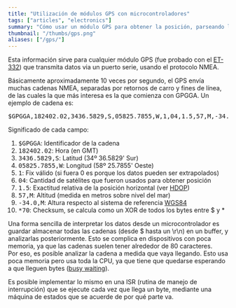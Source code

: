 ```yaml
---
title: "Utilización de módulos GPS con microcontroladores"
tags: ["articles", "electronics"]
summary: "Cómo usar un módulo GPS para obtener la posición, parseando las cadenas NMEA que envía."
thumbnail: "/thumbs/gps.png"
aliases: ["/gps/"]
---
```

<p>Esta información sirve para cualquier módulo GPS (fue probado con el <a href="http://www.globalsat.co.uk/product_pages/product_et332.htm">ET-332</a>) que transmita datos via un puerto serie, usando el protocolo NMEA.
<p>Básicamente aproximadamente 10 veces por segundo, el GPS envía muchas cadenas NMEA, separadas por retornos de carro y fines de línea, de las cuales la que más interesa es la que comienza con GPGGA. Un ejemplo de cadena es: <pre>$GPGGA,182402.02,3436.5829,S,05825.7855,W,1,04,1.5,57,M,-34.0,M,,,*70 </pre>
<p>Significado de cada campo:
	<ol>
		<li><tt>$GPGGA</tt>: Identificador de la cadena</li>
		<li><tt>182402.02</tt>: Hora (en GMT)</li>
		<li><tt>3436.5829,S</tt>: Latitud (34º 36.5829' Sur)</li>
		<li><tt>05825.7855,W</tt>: Longitud (58º 25.7855' Oeste)</li>
		<li><tt>1</tt>: Fix válido (si fuera 0 es porque los datos pueden ser extrapolados)</li>
		<li><tt>04</tt>: Cantidad de satélites que fueron usados para obtener posición</li>
		<li><tt>1.5</tt>: Exactitud relativa de la posición horizontal (ver <a href="http://en.wikipedia.org/wiki/Dilution_of_precision_(GPS)">HDOP</a>)</li>
		<li><tt>57,M</tt>: Altitud (medida en metros sobre nivel del mar)</li>
		<li><tt>-34.0,M</tt>: Altura respecto al sistema de referencia <a href="http://en.wikipedia.org/wiki/World_Geodetic_System">WGS84</a></li>
		<li><tt>*70</tt>: Checksum, se calcula como un XOR de todos los bytes entre $ y *</li>
	</ol>

<p>Una forma sencilla de interpretar los datos desde un microcontrolador es guardar almacenar todas las cadenas (desde $ hasta un \r\n) en un buffer, y analizarlas posteriormente. Esto se complica en dispositivos con poca memoria, ya que las cadenas suelen tener alrededor de 80 caracteres.<br/>Por eso, es posible analizar la cadena a medida que vaya llegando. Esto usa poca memoria pero usa toda la CPU, ya que tiene que quedarse esperando a que lleguen bytes (<a href="http://en.wikipedia.org/wiki/Busy_waiting">busy waiting</a>).
<p>Es posible implementar lo mismo en una ISR (rutina de manejo de interrupción) que se ejecute cada vez que llega un byte, mediante una máquina de estados que se acuerde de por qué parte va.
